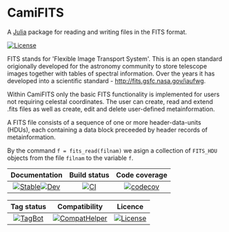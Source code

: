 # CamiFITS

A [Julia](http://julialang.org) package for reading and writing files in the FITS format.

[![License](https://img.shields.io/badge/License-MIT-yellow.svg)](https://opensource.org/licenses/MIT)

FITS stands for 'Flexible Image Transport System'. This is an open standard origionally developed for the astronomy community to store telescope images together with tables of spectral information. Over the years it has developed into a scientific standard - http://fits.gsfc.nasa.gov/iaufwg.

Within CamiFITS only the basic FITS functionality is implemented for users not requiring celestal coordinates. The user can create, read and extend .fits files as well as create, edit and delete user-defined metainformation.

A FITS file consists of a sequence of one or more header-data-units (HDUs), each containing a data block preceeded by header records of metainformation.

By the command `f = fits_read(filnam)` we asign a collection of `FITS_HDU` objects from the file `filnam` to the variable `f`.


| **Documentation**                                     | **Build status**                                      | **Code coverage**                                     |                    
|:-----------------------------------------------------:|:-----------------------------------------------------:|:-----------------------------------------------------:|
|[![Stable](https://img.shields.io/badge/docs-v1-blue.svg)](https://walra356.github.io/CamiFITS.jl/stable)[![Dev](https://img.shields.io/badge/docs-dev-blue.svg)](https://walra356.github.io/CamiFITS.jl/dev)|[![CI](https://github.com/walra356/CamiFITS.jl/actions/workflows/CI.yml/badge.svg)](https://github.com/walra356/CamiFITS.jl/actions/workflows/CI.yml)|[![codecov](https://codecov.io/gh/walra356/CamiFITS.jl/branch/main/graph/badge.svg?token=7LW41FGMK5)](https://codecov.io/gh/walra356/CamiFITS.jl)



| **Tag status**                              | **Compatibility**                           | **Licence**                                 |      
|:-------------------------------------------:|:-------------------------------------------:|:-------------------------------------------:|
|[![TagBot](https://github.com/walra356/CamiFITS.jl/actions/workflows/TagBot.yml/badge.svg)](https://github.com/walra356/CamiFITS.jl/actions/workflows/TagBot.yml)|[![CompatHelper](https://github.com/walra356/CamiFITS.jl/actions/workflows/CompatHelper.yml/badge.svg)](https://github.com/walra356/CamiFITS.jl/actions/workflows/CompatHelper.yml)|[![License](https://img.shields.io/badge/License-MIT-yellow.svg)](https://opensource.org/licenses/MIT)